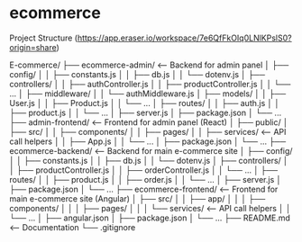 # ecommerce

Project Structure (https://app.eraser.io/workspace/7e6QfFkOIq0LNlKPslS0?origin=share)

E-commerce/
├── ecommerce-admin/            <-- Backend for admin panel
│   ├── config/
│   │   ├── constants.js
│   │   ├── db.js
│   │   └── dotenv.js
│   ├── controllers/
│   │   ├── authController.js
│   │   ├── productController.js
│   │   └── ...
│   ├── middleware/
│   │   └── authMiddleware.js
│   ├── models/
│   │   ├── User.js
│   │   ├── Product.js
│   │   └── ...
│   ├── routes/
│   │   ├── auth.js
│   │   ├── product.js
│   │   └── ...
│   ├── server.js
│   ├── package.json
│   └── ...
├── admin-frontend/             <-- Frontend for admin panel (React)
│   ├── public/
│   ├── src/
│   │   ├── components/
│   │   ├── pages/
│   │   ├── services/           <-- API call helpers
│   │   ├── App.js
│   │   └── ...
│   ├── package.json
│   └── ...
├── ecommerce-backend/          <-- Backend for main e-commerce site
│   ├── config/
│   │   ├── constants.js
│   │   ├── db.js
│   │   └── dotenv.js
│   ├── controllers/
│   │   ├── productController.js
│   │   ├── orderController.js
│   │   └── ...
│   ├── routes/
│   │   ├── product.js
│   │   ├── order.js
│   │   └── ...
│   ├── server.js
│   ├── package.json
│   └── ...
├── ecommerce-frontend/         <-- Frontend for main e-commerce site (Angular)
│   ├── src/
│   │   ├── app/
│   │   │   ├── components/
│   │   │   ├── pages/
│   │   │   └── services/       <-- API call helpers
│   │   └── ...
│   ├── angular.json
│   ├── package.json
│   └── ...
├── README.md                   <-- Documentation
└── .gitignore